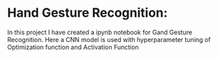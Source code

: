 # Hand Gesture Recognition: 
In this project I have created a ipynb notebook for Gand Gesture Recognition.
Here a CNN model is used with hyperparameter tuning of Optimization function and Activation Function
